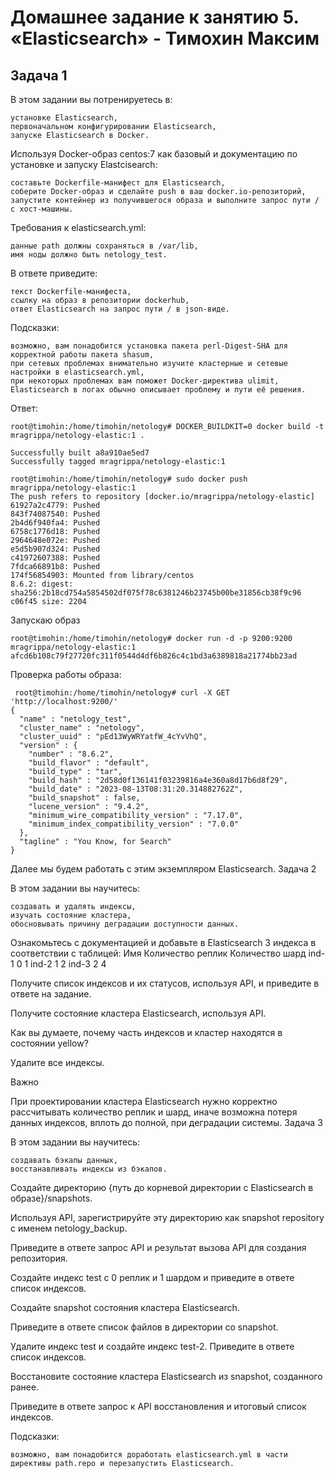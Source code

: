 # Домашнее задание к занятию 5. «Elasticsearch» - Тимохин Максим

## Задача 1

В этом задании вы потренируетесь в:

    установке Elasticsearch,
    первоначальном конфигурировании Elasticsearch,
    запуске Elasticsearch в Docker.

Используя Docker-образ centos:7 как базовый и документацию по установке и запуску Elastcisearch:

    составьте Dockerfile-манифест для Elasticsearch,
    соберите Docker-образ и сделайте push в ваш docker.io-репозиторий,
    запустите контейнер из получившегося образа и выполните запрос пути / c хост-машины.

Требования к elasticsearch.yml:

    данные path должны сохраняться в /var/lib,
    имя ноды должно быть netology_test.

В ответе приведите:

    текст Dockerfile-манифеста,
    ссылку на образ в репозитории dockerhub,
    ответ Elasticsearch на запрос пути / в json-виде.

Подсказки:

    возможно, вам понадобится установка пакета perl-Digest-SHA для корректной работы пакета shasum,
    при сетевых проблемах внимательно изучите кластерные и сетевые настройки в elasticsearch.yml,
    при некоторых проблемах вам поможет Docker-директива ulimit,
    Elasticsearch в логах обычно описывает проблему и пути её решения.

Ответ: 

    root@timohin:/home/timohin/netology# DOCKER_BUILDKIT=0 docker build -t mragrippa/netology-elastic:1 .  

    Successfully built a8a910ae5ed7  
    Successfully tagged mragrippa/netology-elastic:1

    root@timohin:/home/timohin/netology# sudo docker push mragrippa/netology-elastic:1
    The push refers to repository [docker.io/mragrippa/netology-elastic]
    61927a2c4779: Pushed
    843f74087540: Pushed
    2b4d6f940fa4: Pushed
    6758c1776d18: Pushed
    2964648e072e: Pushed
    e5d5b907d324: Pushed
    c41972607388: Pushed
    7fdca66891b8: Pushed
    174f56854903: Mounted from library/centos
    8.6.2: digest: sha256:2b18cd754a5854502df075f78c6381246b23745b00be31856cb38f9c96                                c06f45 size: 2204

Запускаю образ

    root@timohin:/home/timohin/netology# docker run -d -p 9200:9200 mragrippa/netology-elastic:1
    afcd6b108c79f27720fc311f0544d4df6b826c4c1bd3a6389818a21774bb23ad 

Проверка работы образа:

     root@timohin:/home/timohin/netology# curl -X GET 'http://localhost:9200/'
    {
      "name" : "netology_test",
      "cluster_name" : "netology",
      "cluster_uuid" : "pEd13WyWRYatfW_4cYvVhQ",
      "version" : {
        "number" : "8.6.2",
        "build_flavor" : "default",
        "build_type" : "tar",
        "build_hash" : "2d58d0f136141f03239816a4e360a8d17b6d8f29",
        "build_date" : "2023-08-13T08:31:20.314882762Z",
        "build_snapshot" : false,
        "lucene_version" : "9.4.2",
        "minimum_wire_compatibility_version" : "7.17.0",
        "minimum_index_compatibility_version" : "7.0.0"
      },
      "tagline" : "You Know, for Search"
    }



Далее мы будем работать с этим экземпляром Elasticsearch.
Задача 2

В этом задании вы научитесь:

    создавать и удалять индексы,
    изучать состояние кластера,
    обосновывать причину деградации доступности данных.

Ознакомьтесь с документацией и добавьте в Elasticsearch 3 индекса в соответствии с таблицей:
Имя 	Количество реплик 	Количество шард
ind-1 	0 	1
ind-2 	1 	2
ind-3 	2 	4

Получите список индексов и их статусов, используя API, и приведите в ответе на задание.

Получите состояние кластера Elasticsearch, используя API.

Как вы думаете, почему часть индексов и кластер находятся в состоянии yellow?

Удалите все индексы.

Важно

При проектировании кластера Elasticsearch нужно корректно рассчитывать количество реплик и шард, иначе возможна потеря данных индексов, вплоть до полной, при деградации системы.
Задача 3

В этом задании вы научитесь:

    создавать бэкапы данных,
    восстанавливать индексы из бэкапов.

Создайте директорию {путь до корневой директории с Elasticsearch в образе}/snapshots.

Используя API, зарегистрируйте эту директорию как snapshot repository c именем netology_backup.

Приведите в ответе запрос API и результат вызова API для создания репозитория.

Создайте индекс test с 0 реплик и 1 шардом и приведите в ответе список индексов.

Создайте snapshot состояния кластера Elasticsearch.

Приведите в ответе список файлов в директории со snapshot.

Удалите индекс test и создайте индекс test-2. Приведите в ответе список индексов.

Восстановите состояние кластера Elasticsearch из snapshot, созданного ранее.

Приведите в ответе запрос к API восстановления и итоговый список индексов.

Подсказки:

    возможно, вам понадобится доработать elasticsearch.yml в части директивы path.repo и перезапустить Elasticsearch.
